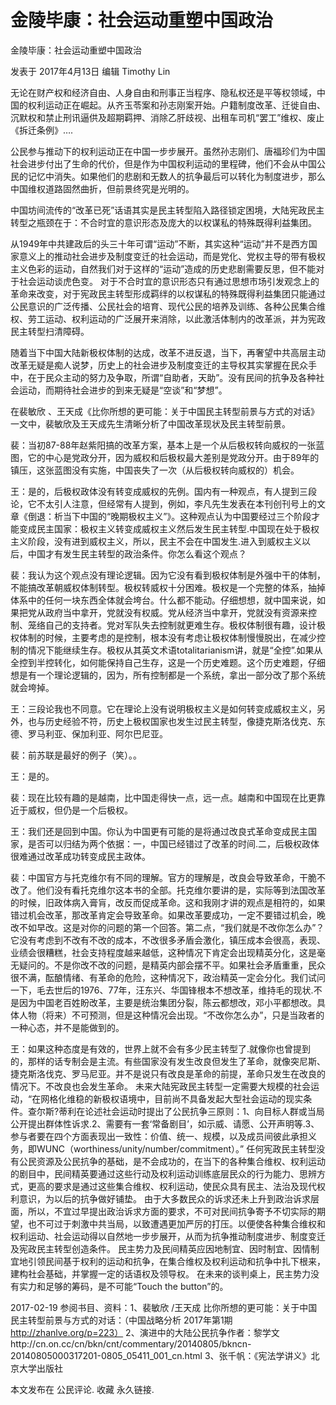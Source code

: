 # 金陵毕康：社会运动重塑中国政治

金陵毕康：社会运动重塑中国政治

发表于 2017年4月13日 编辑 Timothy Lin

无论在财产权和经济自由、人身自由和刑事正当程序、隐私权还是平等权领域，中国的权利运动正在崛起。从齐玉苓案和孙志刚案开始。户籍制度改革、迁徙自由、沉默权和禁止刑讯逼供及超期羁押、消除乙肝歧视、出租车司机“罢工”维权、废止《拆迁条例》….

公民参与推动下的权利运动正在中国一步步展开。虽然孙志刚们、唐福珍们为中国社会进步付出了生命的代价，但是作为中国权利运动的里程碑，他们不会从中国公民的记忆中消失。如果他们的悲剧和无数人的抗争最后可以转化为制度进步，那么中国维权道路固然曲折，但前景终究是光明的。

中国坊间流传的“改革已死”话语其实是民主转型陷入路径锁定困境，大陆宪政民主转型之瓶颈在于：不合时宜的意识形态及庞大的以权谋私的特殊既得利益集团。

从1949年中共建政后的头三十年可谓“运动”不断，其实这种“运动”并不是西方国家意义上的推动社会进步及制度变迁的社会运动，而是党化、党权主导的带有极权主义色彩的运动，自然我们对于这样的“运动”造成的历史悲剧需要反思，但不能对于社会运动谈虎色变。 对于不合时宜的意识形态只有通过思想市场引发观念上的革命来改变，对于宪政民主转型形成羁绊的以权谋私的特殊既得利益集团只能通过公民意识的广泛传播、公民社会的培育、现代公民的培养及训练、各种公民集合维权、劳工运动、权利运动的广泛展开来消除，以此激活体制内的改革派，并为宪政民主转型扫清障碍。

随着当下中国大陆新极权体制的达成，改革不进反退，当下，再奢望中共高层主动改革无疑是痴人说梦，历史上的社会进步及制度变迁的主导权其实掌握在民众手中，在于民众主动的努力及争取，所谓“自助者，天助”。没有民间的抗争及各种社会运动，而期待社会进步的到来无疑是“空谈”和“梦想”。

在裴敏欣 、王天成《比你所想的更可能：关于中国民主转型前景与方式的对话》一文中，裴敏欣及王天成先生清晰分析了中国改革现状及民主转型前景。

裴：当初87-88年赵紫阳搞的改革方案，基本上是一个从后极权转向威权的一张蓝图，它的中心是党政分开，因为威权和后极权最大差别是党政分开。由于89年的镇压，这张蓝图没有实施，中国丧失了一次（从后极权转向威权的）机会。

王：是的，后极权政体没有转变成威权的先例。国内有一种观点，有人提到三段论，它不太引人注意，但经常有人提到，例如，李凡先生发表在本刊创刊号上的文章《倒退：析当下中国的“晚期极权主义”》。这种观点认为中国要经过三个阶段才能变成民主国家：极权主义转变成威权主义然后发生民主转型.中国现在处于极权主义阶段，没有进到威权主义，所以，民主不会在中国发生.进入到威权主义以后，中国才有发生民主转型的政治条件。你怎么看这个观点？

裴：我认为这个观点没有理论逻辑。因为它没有看到极权体制是外强中干的体制，不能搞改革朝威权体制转型。极权转威权十分困难。极权是一个完整的体系，抽掉体系中的任何一块东西全体就会垮台。什么都不能动。仔细想想，就中国来说，如果把党从政府当中拿开，党就没有权威。党从经济当中拿开，党就没有资源来控制、笼络自己的支持者。党对军队失去控制就更难生存。极权体制很有趣，设计极权体制的时候，主要考虑的是控制，根本没有考虑让极权体制慢慢脱出，在减少控制的情况下能继续生存。极权从其英文术语totalitarianism讲，就是“全控”.如果从全控到半控转化，如何能保持自己生存，这是一个历史难题。这个历史难题，仔细想是有一个理论逻辑的，因为，所有控制都是一个系统，拿出一部分改了那个系统就会垮掉。

王：三段论我也不同意。它在理论上没有说明极权主义是如何转变成威权主义，另外，也与历史经验不符，历史上极权国家也发生过民主转型，像捷克斯洛伐克、东德、罗马利亚、保加利亚、阿尔巴尼亚。

裴：前苏联是最好的例子（笑）。。

王：是的。

裴：现在比较有趣的是越南，比中国走得快一点，远一点。越南和中国现在比更靠近于威权，但仍是一个后极权。

王：我们还是回到中国。你认为中国更有可能的是将通过改良式革命变成民主国家，是否可以归结为两个依据：一，中国已经错过了改革的时间.二，后极权政体很难通过改革成功转变成民主政体。

裴：中国官方与托克维尔有不同的理解。官方的理解是，改良会导致革命，干脆不改了。他们没有看托克维尔这本书的全部。托克维尔要讲的是，实际等到法国改革的时候，旧政体病入膏肓，改反而促成革命。这和我刚才讲的观点是相符的，如果错过机会改革，那改革肯定会导致革命。如果改革要成功，一定不要错过机会，晚改不如早改。这是对你的问题的第一个回答。第二点，“我们就是不改你怎么办”？它没有考虑到不改有不改的成本，不改很多矛盾会激化，镇压成本会很高，表现、业绩会很糟糕，社会支持程度越来越低，这种情况下肯定会出现精英分化，这是毫无疑问的。不是你改不改的问题，是精英内部会摆不平。如果社会矛盾重重，民众很不满，酝酿情绪、有革命的危险，这种情况下，政治精英一定会分化。我们试问一下，毛去世后的1976、77年，汪东兴、华国锋根本不想改革，维持毛的现状.不是因为中国老百姓盼改革，主要是统治集团分裂，陈云都想改，邓小平都想改。具体人物（将来）不可预测，但是这种情况会出现。“不改你怎么办”，只是当政者的一种心态，并不是能做到的。

王：如果这种态度是有效的，世界上就不会有多少民主转型了.就像你也曾提到的，那样的话专制会是主流。有些国家没有发生改良但发生了革命，就像突尼斯、捷克斯洛伐克、罗马尼亚。并不是说只有改良是革命的前提，革命只发生在改良的情况下。不改良也会发生革命。 未来大陆宪政民主转型一定需要大规模的社会运动，“在网格化维稳的新极权语境中，目前尚不具备发起大型社会运动的现实条件。查尔斯?蒂利在论述社会运动时提出了公民抗争三原则：1、向目标人群或当局公开提出群体性诉求.2、需要有一套‘常备剧目’，如示威、请愿、公开声明等.3、参与者要在四个方面表现出一致性：价值、统一、规模，以及成员间彼此承担义务，即WUNC（worthiness/unity/number/commitment）。” 任何宪政民主转型没有公民资源及公民抗争的基础，是不会成功的，在当下的各种集合维权、权利运动的剧目中，民间精英要通过这些行动及权利运动训练底层民众的行为能力、思辨方式，更高的要求是通过这些集合维权、权利运动，使民众具有民主、法治及现代权利意识，为以后的抗争做好铺垫。 由于大多数民众的诉求还未上升到政治诉求层面，所以，不宜过早提出政治诉求方面的要求，不可对民间抗争寄予不切实际的期望，也不可过于刺激中共当局，以致遭遇更加严厉的打压。以便使各种集合维权和权利运动、社会运动得以自然地一步步展开，从而为抗争推动制度进步、制度变迁及宪政民主转型创造条件。 民主势力及民间精英应因地制宜、因时制宜、因情制宜地引领民间基于权利的运动和抗争，在集合维权及权利运动和抗争中扎下根来，建构社会基础，并掌握一定的话语权及领导权。 在未来的谈判桌上，民主势力没有实力和足够的筹码，是不可能“Touch the button”的。

2017-02-19 参阅书目、资料：1、裴敏欣 /王天成 比你所想的更可能：关于中国民主转型前景与方式的对话：（中国战略分析 2017年第1期 http://zhanlve.org/p=223） 2、演进中的大陆公民抗争作者：黎学文http://cn.on.cc/cn/bkn/cnt/commentary/20140805/bkncn-20140805000317201-0805_05411_001_cn.html 3、张千帆：《宪法学讲义》北京大学出版社

本文发布在 公民评论. 收藏 永久链接.